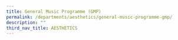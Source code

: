 ```yaml
---
title: General Music Programme (GMP)
permalink: /departments/aesthetics/general-music-programme-gmp/
description: ""
third_nav_title: AESTHETICS
---
```

